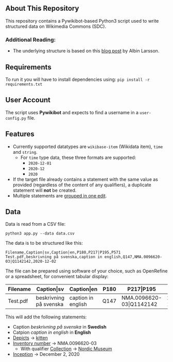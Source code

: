 ## About This Repository
This repository contains a Pywikibot-based Python3 script used to write structured data on Wikimedia Commons (SDC). 

### Additional Reading:
* The underlying structure is based on this [blog post](https://byabbe.se/2020/09/15/writing-structured-data-on-commons-with-python) by Albin Larsson.

## Requirements

To run it you will have to install dependencies using:
`pip install -r requirements.txt`

## User Account

The script uses **Pywikibot** and expects to find a username in a `user-config.py` file.

## Features
* Currently supported datatypes are `wikibase-item` (Wikidata item), `time` and `string`.
  * For `time` type data, these three formats are supported:
    * `2020-12-01`
    * `2020-12`
    * `2020`
* If the target file already contains a statement with the same value as provided (regardless of the content of any qualifiers), a duplicate statement will **not** be created.
* Multiple statements are [grouped in one edit](https://commons.wikimedia.org/w/index.php?title=File%3ATest.pdf&type=revision&diff=520547355&oldid=520541181).

## Data

Data is read from a CSV file:

````
python3 app.py --data data.csv
````

The data is to be structured like this:

````
Filename,Caption|sv,Caption|en,P180,P217|P195,P571
Test.pdf,beskrivning på svenska,caption in english,Q147,NMA.0096620-03|Q1142142,2020-12-02
````

The file can be prepared using software of your choice, such as OpenRefine or a spreadsheet, for convenient tabular display:

| Filename      |Caption\|sv            |Caption\|en       |P180 |P217\|P195              |P571      |
| --------------|-----------------------|------------------|-----|------------------------|----------|
| Test.pdf      | beskrivning på svenska|caption in english|Q147 |NMA.0096620-03\|Q1142142|2020-12-02|

This will add the following statements:
- Caption _beskrivning på svenska_ in **Swedish**
- Catpion _caption in english_ in **English**
- [Depicts](https://www.wikidata.org/wiki/Property:P180) → [kitten](https://www.wikidata.org/wiki/Q147)
- [Inventory number](https://www.wikidata.org/wiki/Property:P217) → NMA.0096620-03
  - With qualifier [Collection](https://www.wikidata.org/wiki/Property:P195) → [Nordic Museum](https://www.wikidata.org/wiki/Q1142142)
- [Inception](https://www.wikidata.org/wiki/Property:P571) → December 2, 2020
  
